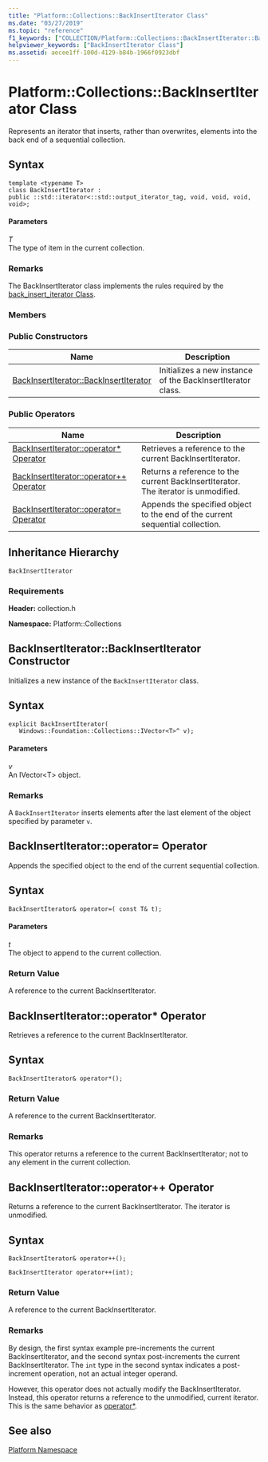```yaml
---
title: "Platform::Collections::BackInsertIterator Class"
ms.date: "03/27/2019"
ms.topic: "reference"
f1_keywords: ["COLLECTION/Platform::Collections::BackInsertIterator::BackInsertIterator"]
helpviewer_keywords: ["BackInsertIterator Class"]
ms.assetid: aecee1ff-100d-4129-b84b-1966f0923dbf
---
```

# Platform::Collections::BackInsertIterator Class

Represents an iterator that inserts, rather than overwrites, elements into the back end of a sequential collection.

## Syntax

```
template <typename T>
class BackInsertIterator :
public ::std::iterator<::std::output_iterator_tag, void, void, void, void>;
```

#### Parameters

*T*<br/>
The type of item in the current collection.

### Remarks

The BackInsertIterator class implements the rules required by the [back_insert_iterator Class](../standard-library/back-insert-iterator-class.md).

### Members

### Public Constructors

|Name|Description|
|----------|-----------------|
|[BackInsertIterator::BackInsertIterator](#ctor)|Initializes a new instance of the BackInsertIterator class.|

### Public Operators

|Name|Description|
|----------|-----------------|
|[BackInsertIterator::operator* Operator](#operator-dereference)|Retrieves a reference to the current BackInsertIterator.|
|[BackInsertIterator::operator++ Operator](#operator-increment)|Returns a reference to the current BackInsertIterator. The iterator is unmodified.|
|[BackInsertIterator::operator= Operator](#operator-assign)|Appends the specified object to the end of the current sequential collection.|

## Inheritance Hierarchy

`BackInsertIterator`

### Requirements

**Header:** collection.h

**Namespace:** Platform::Collections

## <a name="ctor"></a>  BackInsertIterator::BackInsertIterator Constructor

Initializes a new instance of the `BackInsertIterator` class.

## Syntax

```
explicit BackInsertIterator(
   Windows::Foundation::Collections::IVector<T>^ v);
```

#### Parameters

*v*<br/>
An IVector\<T> object.

### Remarks

A `BackInsertIterator` inserts elements after the last element of the object specified by parameter `v`.

## <a name="operator-assign"></a>  BackInsertIterator::operator= Operator

Appends the specified object to the end of the current sequential collection.

## Syntax

```
BackInsertIterator& operator=( const T& t);
```

#### Parameters

*t*<br/>
The object to append to the current collection.

### Return Value

A reference to the current BackInsertIterator.

## <a name="operator-dereference"></a>  BackInsertIterator::operator* Operator

Retrieves a reference to the current BackInsertIterator.

## Syntax

```
BackInsertIterator& operator*();
```

### Return Value

A reference to the current BackInsertIterator.

### Remarks

This operator returns a reference to the current BackInsertIterator; not to any element in the current collection.

## <a name="operator-increment"></a>  BackInsertIterator::operator++ Operator

Returns a reference to the current BackInsertIterator. The iterator is unmodified.

## Syntax

```
BackInsertIterator& operator++();

BackInsertIterator operator++(int);
```

### Return Value

A reference to the current BackInsertIterator.

### Remarks

By design, the first syntax example pre-increments the current BackInsertIterator, and the second syntax post-increments the current BackInsertIterator. The `int` type in the second syntax indicates a post-increment operation, not an actual integer operand.

However, this operator does not actually modify the BackInsertIterator. Instead, this operator returns a reference to the unmodified, current iterator. This is the same behavior as [operator*](#operator-dereference).

## See also

[Platform Namespace](platform-namespace-c-cx.md)
